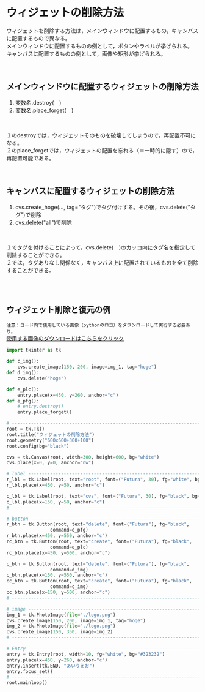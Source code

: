 # ウィジェットの削除方法

ウィジェットを削除する方法は，メインウィンドウに配置するもの，キャンバスに配置するもので異なる。<br>
メインウィンドウに配置するものの例として，ボタンやラベルが挙げられる。<br>
キャンバスに配置するものの例として，画像や矩形が挙げられる。<br>

<br>

## メインウィンドウに配置するウィジェットの削除方法
1. 変数名.destroy(　)
2. 変数名.place_forget(　)

<br>

１のdestroyでは，ウィジェットそのものを破壊してしまうので，再配置不可になる。<br>
２のplace_forgetでは，ウィジェットの配置を忘れる（＝一時的に隠す）ので，再配置可能である。<br>

<br>

## キャンバスに配置するウィジェットの削除方法
1. cvs.create_hoge(..., tag="タグ")でタグ付けする。その後，cvs.delete("タグ")で削除
2. cvs.delete("all")で削除

<br>

１でタグを付けることによって，cvs.delete(　)のカッコ内にタグ名を指定して削除することができる。<br>
２では，タグありなし関係なく，キャンバス上に配置されているものを全て削除することができる。<br>

<br>

<br>

## ウィジェット削除と復元の例
`注意：コード内で使用している画像（pythonのロゴ）をダウンロードして実行する必要あり。`<br>
[使用する画像のダウンロードはこちらをクリック](https://github.com/UC-k/Python_App/blob/main/logo.png)


``` python
import tkinter as tk

def c_img():
    cvs.create_image(150, 200, image=img_1, tag="hoge")
def d_img():
    cvs.delete("hoge")

def e_plc():
    entry.place(x=450, y=260, anchor="c")
def e_pfg():
    # entry.destroy()
    entry.place_forget()

# -----------------------------------------------------------------------------
root = tk.Tk()
root.title("ウィジェットの削除方法")
root.geometry("600x600+300+100")
root.config(bg="black")

cvs = tk.Canvas(root, width=300, height=600, bg="white")
cvs.place(x=0, y=0, anchor="nw")

# label -----------------------------------------------------------------------
r_lbl = tk.Label(root, text="root", font=("Futura", 30), fg="white", bg="black")
r_lbl.place(x=450, y=50, anchor="c")

c_lbl = tk.Label(root, text="cvs", font=("Futura", 30), fg="black", bg="white")
c_lbl.place(x=150, y=50, anchor="c")
# -----------------------------------------------------------------------------

# button ----------------------------------------------------------------------
r_btn = tk.Button(root, text="delete", font=("Futura"), fg="black",
                command=e_pfg)
r_btn.place(x=450, y=550, anchor="c")
rc_btn = tk.Button(root, text="create", font=("Futura"), fg="black",
                command=e_plc)
rc_btn.place(x=450, y=500, anchor="c")

c_btn = tk.Button(root, text="delete", font=("Futura"), fg="black", 
                command=d_img)
c_btn.place(x=150, y=550, anchor="c")
cc_btn = tk.Button(root, text="create", font=("Futura"), fg="black",
                command=c_img)
cc_btn.place(x=150, y=500, anchor="c")
# -----------------------------------------------------------------------------¬

# image -----------------------------------------------------------------------
img_1 = tk.PhotoImage(file="./logo.png")
cvs.create_image(150, 200, image=img_1, tag="hoge")
img_2 = tk.PhotoImage(file="./logo.png")
cvs.create_image(150, 350, image=img_2)
# -----------------------------------------------------------------------------¬

# Entry ------------------------------------------------------------------------
entry = tk.Entry(root, width=10, fg="white", bg="#323232")
entry.place(x=450, y=260, anchor="c")
entry.insert(tk.END, "あいうえお")
entry.focus_set()
# -----------------------------------------------------------------------------¬
root.mainloop()
```